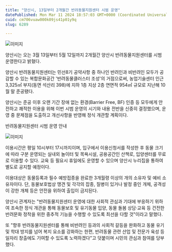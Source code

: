 ```yaml
---
title: "양산시, 13일부터 2개월간 반려동물지원센터 시범 운영"
datePublished: Mon Mar 11 2024 18:57:03 GMT+0000 (Coordinated Universal Time)
cuid: cm706vuaw000k09js41p01y9q
slug: 6289

---
```



![이미지](https://cdn.hashnode.com/res/hashnode/image/upload/v1739260645787/9d5f4694-700f-4c61-86d0-bd30ea5f6b8e.jpeg)

양산시는 오는 3월 13일부터 5월 12일까지 2개월간 양산시 반려동물지원센터를 시범 운영한다고 밝혔다.

양산시 반려동물지원센터는 민선8기 공약사항 중 하나인 반려인과 비반려인 모두가 공감할 수 있는 복합문화공간 '반려동물클러스터 조성'의 거점으로써, 농업기술센터 인근 3,325㎡ 부지(동면 석산리 398)에 지하 1층 지상 2층 연면적 954㎡ 규모로 지난해 10월 말 준공됐다.

양산시는 준공 이후 오랜 기간 장애 없는 환경(Barrier Free, BF) 인증 등 모두에게 안전하고 쾌적한 이용을 위해 이번 시범 운영의 시기와 내용 전반을 신중히 결정했으며, 운영 중 문제점을 도출하고 개선사항을 반영해 정식 개관할 계획이다.

반려동물지원센터 시범 운영 안내

![이미지](https://cdn.hashnode.com/res/hashnode/image/upload/v1739260648168/af82e144-46f0-42aa-99ba-9b4776566b44.jpeg)

이용시간은 평일 10시부터 17시까지이며, 입구에서 이용신청서를 작성한 후 동물 크기에 따라 구분 운영되는 실내외 놀이터 및 목욕시설, 공용공간인 산책로, 입양센터를 무료로 이용할 수 있다. 교육 등 필요시 휴일에도 운영할 수 있으며 양산시 누리집을 통하여 별도로 공지할 예정이다.

이용대상은 동물등록과 필수 예방접종을 완료한 3개월령 이상의 개의 소유자 및 예비 소유자이다. 단, 동물보호법상 맹견 및 각각의 잡종, 질병이 있거나 발정 중인 개체, 공격성이 강한 개체 등은 안전을 위하여 출입이 금지된다.

양산시 관계자는 "반려동물지원센터 운영에 대한 사회적 관심과 기대에 부응하기 위하여 조속한 정식 개관을 통해 동물보호 및 유기동물 입양, 동물 돌봄 상담·교육 등 건전한 반려문화 정착을 위한 중추적 기능을 수행할 수 있도록 최선을 다할 것"이라고 말했다.

또 "향후 반려동물지원센터를 통해 비반려인 등과의 사회적 갈등을 완화하고 동물 유기 및 학대 방지를 넘어 복지 요소를 강화하는 한편, 반려동물 관련 산업 및 전문가 육성 등 일자리 창출에도 기여할 수 있도록 노력하겠다"고 덧붙이며 시민의 관심과 참여를 당부했다.